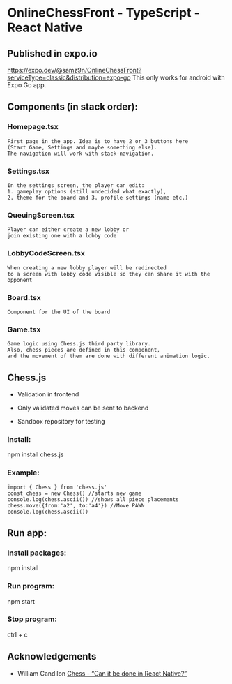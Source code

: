 # OnlineChessFront - TypeScript - React Native

## Published in expo.io
https://expo.dev/@samz9n/OnlineChessFront?serviceType=classic&distribution=expo-go 
This only works for android with Expo Go app.

## Components (in stack order): 

### Homepage.tsx 

    First page in the app. Idea is to have 2 or 3 buttons here 
    (Start Game, Settings and maybe something else). 
    The navigation will work with stack-navigation.

### Settings.tsx 

    In the settings screen, the player can edit:  
    1. gameplay options (still undecided what exactly), 
    2. theme for the board and 3. profile settings (name etc.) 

### QueuingScreen.tsx 

    Player can either create a new lobby or 
    join existing one with a lobby code 

### LobbyCodeScreen.tsx 

    When creating a new lobby player will be redirected 
    to a screen with lobby code visible so they can share it with the opponent 

### Board.tsx 

    Component for the UI of the board 

### Game.tsx 

    Game logic using Chess.js third party library. 
    Also, chess pieces are defined in this component, 
    and the movement of them are done with different animation logic. 

## Chess.js 

 - Validation in frontend 

 - Only validated moves can be sent to backend 

 - Sandbox repository for testing 

### Install: 

npm install chess.js 

### Example: 

    import { Chess } from 'chess.js' 
    const chess = new Chess() //starts new game 
    console.log(chess.ascii()) //shows all piece placements 
    chess.move({from:'a2', to:'a4'}) //Move PAWN 
    console.log(chess.ascii()) 

## Run app:
### Install packages:
npm install

### Run program:
npm start

### Stop program:
ctrl + c

## Acknowledgements
- William Candilon [Chess - “Can it be done in React Native?”](https://youtu.be/JulJJxbP_T0)
